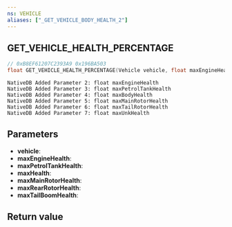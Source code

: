 ```yaml
---
ns: VEHICLE
aliases: ["_GET_VEHICLE_BODY_HEALTH_2"]
---
```

## GET_VEHICLE_HEALTH_PERCENTAGE

```c
// 0xB8EF61207C2393A9 0x196BA503
float GET_VEHICLE_HEALTH_PERCENTAGE(Vehicle vehicle, float maxEngineHealth, float maxPetrolTankHealth, float maxHealth, float maxMainRotorHealth, float maxRearRotorHealth, float maxTailBoomHealth);
```

```
NativeDB Added Parameter 2: float maxEngineHealth
NativeDB Added Parameter 3: float maxPetrolTankHealth
NativeDB Added Parameter 4: float maxBodyHealth
NativeDB Added Parameter 5: float maxMainRotorHealth
NativeDB Added Parameter 6: float maxTailRotorHealth
NativeDB Added Parameter 7: float maxUnkHealth
```

## Parameters
* **vehicle**: 
* **maxEngineHealth**: 
* **maxPetrolTankHealth**: 
* **maxHealth**: 
* **maxMainRotorHealth**: 
* **maxRearRotorHealth**: 
* **maxTailBoomHealth**: 

## Return value
